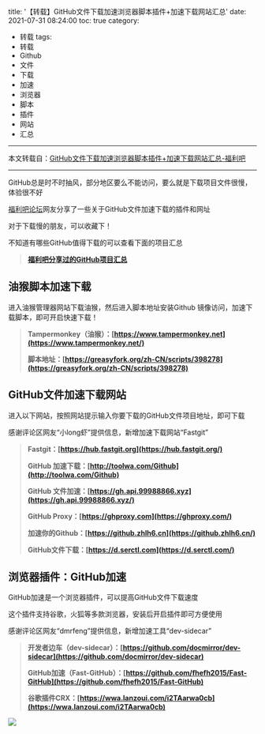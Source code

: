 title: '【转载】GitHub文件下载加速浏览器脚本插件+加速下载网站汇总'
date: 2021-07-31 08:24:00
toc: true
category:
 - 转载
tags: 
 - 转载
 - Github
 - 文件
 - 下载
 - 加速
 - 浏览器
 - 脚本
 - 插件
 - 网站
 - 汇总
---

本文转载自：[GitHub文件下载加速浏览器脚本插件+加速下载网站汇总-福利吧](https://fuliba2021.net/fast-github.html)

---

GitHub总是时不时抽风，部分地区要么不能访问，要么就是下载项目文件很慢，体验很不好

[福利吧论坛](https://www.wnflb2020.com/ "万能的福利吧")网友分享了一些关于GitHub文件加速下载的插件和网址

对于下载慢的朋友，可以收藏下！

不知道有哪些GitHub值得下载的可以查看下面的项目汇总

> **[福利吧分享过的GitHub项目汇总](https://fuliba2021.net/github.html)**


<!-- more -->


## **油猴脚本加速下载**

进入油猴管理器网站下载油猴，然后进入脚本地址安装Github 镜像访问，加速下载脚本，即可开启快速下载！

> **Tampermonkey（油猴）：[https://www.tampermonkey.net](https://www.tampermonkey.net/)**
> 
> **脚本地址：[https://greasyfork.org/zh-CN/scripts/398278](https://greasyfork.org/zh-CN/scripts/398278)**

## GitHub文件加速下载网站

进入以下网站，按照网站提示输入你要下载的GitHub文件项目地址，即可下载

感谢评论区网友“小long虾”提供信息，新增加速下载网站“Fastgit”

> **Fastgit：[https://hub.fastgit.org](https://hub.fastgit.org/)**
> 
> **GitHub 加速下载：[http://toolwa.com/Github](http://toolwa.com/Github)**
> 
> **GitHub 文件加速：[https://gh.api.99988866.xyz](https://gh.api.99988866.xyz/)**
> 
> **GitHub Proxy：[https://ghproxy.com](https://ghproxy.com/)**
> 
> **加速你的Github：[https://github.zhlh6.cn](https://github.zhlh6.cn/)**
> 
> **GitHub文件下载：[https://d.serctl.com](https://d.serctl.com/)**

## **浏览器插件：GitHub加速**

GitHub加速是一个浏览器插件，可以提高GitHub文件下载速度

这个插件支持谷歌，火狐等多款浏览器，安装后开启插件即可方便使用

感谢评论区网友“dmrfeng”提供信息，新增加速工具“dev-sidecar”

> **开发者边车（dev-sidecar）：[https://github.com/docmirror/dev-sidecar](https://github.com/docmirror/dev-sidecar)**
> 
> **GitHub加速（Fast-GitHub）：[https://github.com/fhefh2015/Fast-GitHub](https://github.com/fhefh2015/Fast-GitHub)**
> 
> **谷歌插件CRX：[https://wwa.lanzoui.com/i2TAarwa0cb](https://wwa.lanzoui.com/i2TAarwa0cb)**

![](https://b3logfile.com/file/2021/07/solo-fetchupload-7298097111225890609-7d67ef0d.jpeg)
